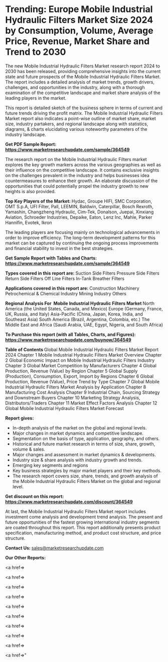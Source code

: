 # Trending: Europe Mobile Industrial Hydraulic Filters Market Size 2024 by Consumption, Volume, Average Price, Revenue, Market Share and Trend to 2030

The new Mobile Industrial Hydraulic Filters Market research report 2024 to 2030 has been released, providing comprehensive insights into the current state and future prospects of the Mobile Industrial Hydraulic Filters Market. The report includes a detailed analysis of market trends, growth drivers, challenges, and opportunities in the industry, along with a thorough examination of the competitive landscape and market share analysis of the leading players in the market.

This report is detailed sketch of the business sphere in terms of current and future trends driving the profit matrix. The Mobile Industrial Hydraulic Filters Market report also indicates a point-wise outline of market share, market size, industry partakers, and regional landscape along with statistics, diagrams, &amp; charts elucidating various noteworthy parameters of the industry landscape.

<strong><b>Get PDF Sample Report: <a href=https://www.marketresearchupdate.com/sample/364549>https://www.marketresearchupdate.com/sample/364549</a></b></strong>

The research report on the Mobile Industrial Hydraulic Filters market explores the key growth markers across the various geographies as well as their influence on the competitive landscape. It contains exclusive insights on the challenges prevalent in the industry and helps businesses idea countermeasures to enhance their growth. An elaborate discussion of the opportunities that could potentially propel the industry growth to new heights is also provided.

<strong><b>Top Key Players of the Market:
</b></strong>Hydac, Groupe HIFI, SMC Corporation, OMT S.p.A, UFI Filter, Pall, LEEMIN, Baldwin, Caterpillar, Bosch Rexroth, Yamashin, Changzheng Hydraulic, Cim-Tek, Donalson, Juepai, Xinxiang Aviation, Schroeder Industries, Depaike, Eaton, Lenz Inc, Mahle, Parker Hannifin, Evotek, Ikron<strong><b>
</b></strong>

The leading players are focusing mainly on technological advancements in order to improve efficiency. The long-term development patterns for this market can be captured by continuing the ongoing process improvements and financial stability to invest in the best strategies.

<strong><b>Get Sample Report with Tables and Charts: <a href=https://www.marketresearchupdate.com/sample/364549>https://www.marketresearchupdate.com/sample/364549</a></b></strong>

<strong><b>Types covered in this report are:
</b></strong>Suction Side Filters
Pressure Side Filters
Return Side Filters
Off Line Filters
In-Tank Breather Filters<strong><b>
</b></strong>

<strong><b>Applications covered in this report are:
</b></strong>Construction Machinery
Petrochemical & Chemical Industry
Mining Industry
Others<strong><b>
</b></strong>

<strong><b>Regional Analysis For  Mobile Industrial Hydraulic Filters Market</b></strong><strong><b>
</b></strong>North America (the United States, Canada, and Mexico)
Europe (Germany, France, UK, Russia, and Italy)
Asia-Pacific (China, Japan, Korea, India, and Southeast Asia)
South America (Brazil, Argentina, Colombia, etc.)
The Middle East and Africa (Saudi Arabia, UAE, Egypt, Nigeria, and South Africa)

<strong><b>To Purchase this report (with all Tables, Charts, and Figures): <a href=https://www.marketresearchupdate.com/buynow/364549>https://www.marketresearchupdate.com/buynow/364549</a></b></strong>

<strong><b>Table of Contents</b></strong><strong><b>
</b></strong>Global Mobile Industrial Hydraulic Filters Market Report 2024
Chapter 1 Mobile Industrial Hydraulic Filters Market Overview
Chapter 2 Global Economic Impact on Mobile Industrial Hydraulic Filters Industry
Chapter 3 Global Market Competition by Manufacturers
Chapter 4 Global Production, Revenue (Value) by Region
Chapter 5 Global Supply (Production), Consumption, Export, Import by Regions
Chapter 6 Global Production, Revenue (Value), Price Trend by Type
Chapter 7 Global Mobile Industrial Hydraulic Filters Market Analysis by Application
Chapter 8 Manufacturing Cost Analysis
Chapter 9 Industrial Chain, Sourcing Strategy and Downstream Buyers
Chapter 10 Marketing Strategy Analysis, Distributors/Traders
Chapter 11 Market Effect Factors Analysis
Chapter 12 Global Mobile Industrial Hydraulic Filters Market Forecast

<strong><b>Report gives:</b></strong>

- In-depth analysis of the market on the global and regional levels.
- Major changes in market dynamics and competitive landscape.
- Segmentation on the basis of type, application, geography, and others.
- Historical and future market research in terms of size, share, growth, volume &amp; sales.
- Major changes and assessment in market dynamics &amp; developments.
- Industry size &amp; share analysis with industry growth and trends.
- Emerging key segments and regions
- Key business strategies by major market players and their key methods.
- The research report covers size, share, trends, and growth analysis of the Mobile Industrial Hydraulic Filters Market on the global and regional level.

<strong><b>Get discount on this report: <a href=https://www.marketresearchupdate.com/discount/364549>https://www.marketresearchupdate.com/discount/364549</a></b></strong>

At last, the Mobile Industrial Hydraulic Filters Market report includes investment come analysis and development trend analysis. The present and future opportunities of the fastest growing international industry segments are coated throughout this report. This report additionally presents product specification, manufacturing method, and product cost structure, and price structure.

<strong><b>Contact Us:
</b></strong>sales@marketresearchupdate.com

<strong>Our Other Reports:</strong>

<a href=></a>

<a href=></a>

<a href=></a>

<a href=></a>

<a href=></a>

<a href=></a>

<a href=></a>

<a href=></a>

<a href=></a>

<a href=></a>"
